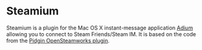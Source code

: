 Steamium
========

Steamium is a plugin for the Mac OS X instant-message application [Adium](http://adium.im "Adium") allowing you to connect to Steam Friends/Steam IM. It is based on the code from the [Pidgin OpenSteamworks plugin](https://code.google.com/p/pidgin-opensteamworks/ "Pidgin OpenSteamworks").